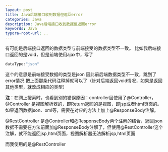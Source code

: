 ```yaml
---
layout: post
title: Java后端接口收到数据但返回error
categories: Java
description: Java后端接口收到数据但返回error
keywords: Java
typora-root-url: ..
---
```


有可能是后端接口返回的数据类型与前端接受的数据类型不一致。
比如我后端接口返回的是void，但是前端使用ajax中，写了
```Java
dataType:"json"
```
这个的意思是前端接受数据的类型是json
因此前后端数据类型不一致，跳到了error情况
把上面那条代码注释掉就可以了（针对后端返回void情况，如果是返回其他类型，就改成相应的类型）

**注**：在网上搜索时，也看到别的错误原因：controller层使用了@Controller，@Controller 是视图解析器的，即Return返回的是视图，即jsp或者html页面的。如果返回数据json、xml等，需要在对应的方法上加上@ResponseBody注解。

@RestController 是@Controller和@ResponseBody两个注解的结合，返回json数据不需要在方法前面加@ResponseBody注解了，但使用@RestController这个注解，就不能返回jsp,html页面，视图解析器无法解析jsp,html页面

而我使用的是@RestController 